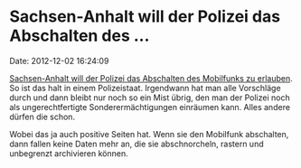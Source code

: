Sachsen-Anhalt will der Polizei das Abschalten des \...
=======================================================

Date: 2012-12-02 16:24:09

[Sachsen-Anhalt will der Polizei das Abschalten des Mobilfunks zu
erlauben](http://winfuture.de/news,73312.html). So ist das halt in einem
Polizeistaat. Irgendwann hat man alle Vorschläge durch und dann bleibt
nur noch so ein Mist übrig, den man der Polizei noch als
ungerechtfertigte Sonderermächtigungen einräumen kann. Alles andere
dürfen die schon.

Wobei das ja auch positive Seiten hat. Wenn sie den Mobilfunk
abschalten, dann fallen keine Daten mehr an, die sie abschnorcheln,
rastern und unbegrenzt archivieren können.
